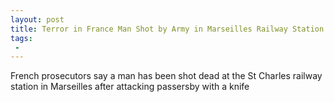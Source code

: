 ```yaml
---
layout: post
title: Terror in France Man Shot by Army in Marseilles Railway Station After Stabbing Passersby to Death
tags:
 -
---
```

French prosecutors say a man has been shot dead at the St Charles railway station in Marseilles after attacking passersby with a knife
